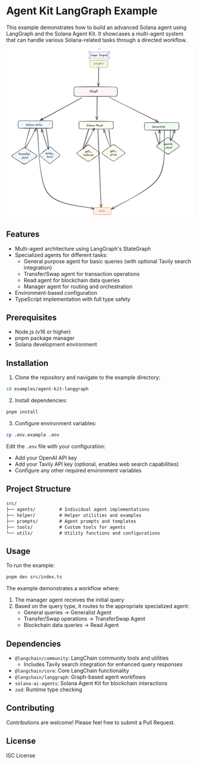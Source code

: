 # Agent Kit LangGraph Example

This example demonstrates how to build an advanced Solana agent using LangGraph and the Solana Agent Kit. It showcases a multi-agent system that can handle various Solana-related tasks through a directed workflow.

![Solana Agent Kit LangGraph Architecture](./assets/architecture.png)

## Features

- Multi-agent architecture using LangGraph's StateGraph
- Specialized agents for different tasks:
  - General purpose agent for basic queries (with optional Tavily search integration)
  - Transfer/Swap agent for transaction operations
  - Read agent for blockchain data queries
  - Manager agent for routing and orchestration
- Environment-based configuration
- TypeScript implementation with full type safety

## Prerequisites

- Node.js (v16 or higher)
- pnpm package manager
- Solana development environment

## Installation

1. Clone the repository and navigate to the example directory:
```bash
cd examples/agent-kit-langgraph
```

2. Install dependencies:
```bash
pnpm install
```

3. Configure environment variables:
```bash
cp .env.example .env
```

Edit the `.env` file with your configuration:
- Add your OpenAI API key
- Add your Tavily API key (optional, enables web search capabilities)
- Configure any other required environment variables

## Project Structure

```
src/
├── agents/         # Individual agent implementations
├── helper/         # Helper utilities and examples
├── prompts/        # Agent prompts and templates
├── tools/          # Custom tools for agents
└── utils/          # Utility functions and configurations
```

## Usage

To run the example:

```bash
pnpm dev src/index.ts
```

The example demonstrates a workflow where:
1. The manager agent receives the initial query
2. Based on the query type, it routes to the appropriate specialized agent:
   - General queries → Generalist Agent
   - Transfer/Swap operations → TransferSwap Agent
   - Blockchain data queries → Read Agent

## Dependencies

- `@langchain/community`: LangChain community tools and utilities
  - Includes Tavily search integration for enhanced query responses
- `@langchain/core`: Core LangChain functionality
- `@langchain/langgraph`: Graph-based agent workflows
- `solana-ai-agents`: Solana Agent Kit for blockchain interactions
- `zod`: Runtime type checking

## Contributing

Contributions are welcome! Please feel free to submit a Pull Request.

## License

ISC License
